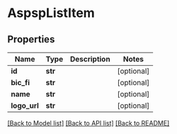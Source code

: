 # AspspListItem

## Properties
Name | Type | Description | Notes
------------ | ------------- | ------------- | -------------
**id** | **str** |  | [optional] 
**bic_fi** | **str** |  | [optional] 
**name** | **str** |  | [optional] 
**logo_url** | **str** |  | [optional] 

[[Back to Model list]](../README.md#documentation-for-models) [[Back to API list]](../README.md#documentation-for-api-endpoints) [[Back to README]](../README.md)

